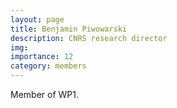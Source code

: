 ```yaml
---
layout: page
title: Benjamin Piwowarski
description: CNRS research director
img: 
importance: 12
category: members
---
```


Member of WP1.